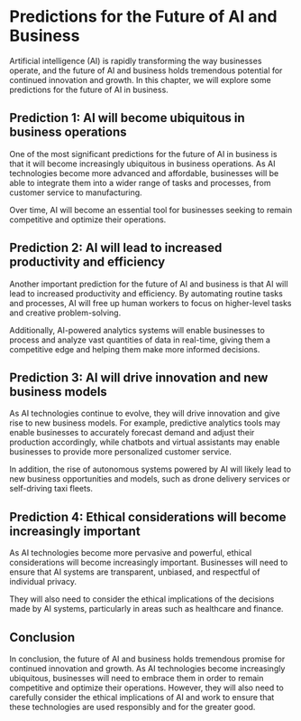 Predictions for the Future of AI and Business
===================================================================================

Artificial intelligence (AI) is rapidly transforming the way businesses operate, and the future of AI and business holds tremendous potential for continued innovation and growth. In this chapter, we will explore some predictions for the future of AI in business.

Prediction 1: AI will become ubiquitous in business operations
--------------------------------------------------------------

One of the most significant predictions for the future of AI in business is that it will become increasingly ubiquitous in business operations. As AI technologies become more advanced and affordable, businesses will be able to integrate them into a wider range of tasks and processes, from customer service to manufacturing.

Over time, AI will become an essential tool for businesses seeking to remain competitive and optimize their operations.

Prediction 2: AI will lead to increased productivity and efficiency
-------------------------------------------------------------------

Another important prediction for the future of AI and business is that AI will lead to increased productivity and efficiency. By automating routine tasks and processes, AI will free up human workers to focus on higher-level tasks and creative problem-solving.

Additionally, AI-powered analytics systems will enable businesses to process and analyze vast quantities of data in real-time, giving them a competitive edge and helping them make more informed decisions.

Prediction 3: AI will drive innovation and new business models
--------------------------------------------------------------

As AI technologies continue to evolve, they will drive innovation and give rise to new business models. For example, predictive analytics tools may enable businesses to accurately forecast demand and adjust their production accordingly, while chatbots and virtual assistants may enable businesses to provide more personalized customer service.

In addition, the rise of autonomous systems powered by AI will likely lead to new business opportunities and models, such as drone delivery services or self-driving taxi fleets.

Prediction 4: Ethical considerations will become increasingly important
-----------------------------------------------------------------------

As AI technologies become more pervasive and powerful, ethical considerations will become increasingly important. Businesses will need to ensure that AI systems are transparent, unbiased, and respectful of individual privacy.

They will also need to consider the ethical implications of the decisions made by AI systems, particularly in areas such as healthcare and finance.

Conclusion
----------

In conclusion, the future of AI and business holds tremendous promise for continued innovation and growth. As AI technologies become increasingly ubiquitous, businesses will need to embrace them in order to remain competitive and optimize their operations. However, they will also need to carefully consider the ethical implications of AI and work to ensure that these technologies are used responsibly and for the greater good.
